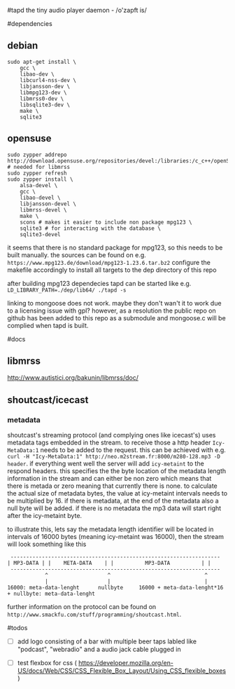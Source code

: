 #tapd
the tiny audio player daemon - /o'zapft is/

#dependencies

## debian
```
sudo apt-get install \
    gcc \
    libao-dev \
    libcurl4-nss-dev \
    libjansson-dev \
    libmpg123-dev \
    libmrss0-dev \
    libsqlite3-dev \
    make \
    sqlite3
```

## opensuse
```
sudo zypper addrepo http://download.opensuse.org/repositories/devel:/libraries:/c_c++/openSUSE_Factory/devel:libraries:c_c++.repo # needed for libmrss
sudo zypper refresh
sudo zypper install \
    alsa-devel \
    gcc \
    libao-devel \
    libjansson-devel \
    libmrss-devel \
    make \
    scons # makes it easier to include non package mpg123 \
    sqlite3 # for interacting with the database \
    sqlite3-devel
```

it seems that there is no standard package for mpg123, so this needs to be built manually.
the sources can be found on e.g. `https://www.mpg123.de/download/mpg123-1.23.6.tar.bz2`
configure the makefile accordingly to install all targets to the dep directory of this repo

after building mpg123 dependecies tapd can be started like e.g. `LD_LIBRARY_PATH=./dep/lib64/ ./tapd -s`

linking to mongoose does not work. maybe they don't wan't it to work due to a licensing issue with gpl?
however, as a resolution the public repo on github has been added to this repo as a submodule and mongoose.c will be complied when tapd is built.

#docs

## libmrss
http://www.autistici.org/bakunin/libmrss/doc/

## shoutcast/icecast
### metadata
shoutcast's streaming protocol (and complying ones like icecast's) uses metadata tags embedded in the stream.
to receive those a http header `Icy-MetaData:1` needs to be added to the request. this can be achieved with e.g. `curl -H "Icy-MetaData:1" http://neo.m2stream.fr:8000/m280-128.mp3 -D header`. if everything went well the server will add `icy-metaint` to the respond headers.
this specifies the the byte location of the metadata length information in the stream and can either be non zero which means that there is metada or zero meaning that currently there is none.
to calculate the actual size of metadata bytes, the value at icy-metaint intervals needs to be multiplied by 16.
if there is metadata, at the end of the metadata also a null byte will be added. if there is no metadata the mp3 data will start right after the icy-metaint byte.

to illustrate this, lets say the metadata length identifier will be located in intervals of 16000 bytes (meaning icy-metaint was 16000), then the stream will look something like this

```
 -------------------------------------------------------------------
| MP3-DATA | |    META-DATA    | |          MP3-DATA          | |  
 -------------------------------------------------------------------
            ^                   ^                              ^
            |                   |                              |
16000: meta-data-lenght      nullbyte     16000 + meta-data-lenght*16 + nullbyte: meta-data-lenght

```

further information on the protocol can be found on `http://www.smackfu.com/stuff/programming/shoutcast.html`.

#todos

- [ ] add logo consisting of a bar with multiple beer taps labled like "podcast", "webradio" and a audio jack cable plugged in
- [ ] test flexbox for css ( https://developer.mozilla.org/en-US/docs/Web/CSS/CSS_Flexible_Box_Layout/Using_CSS_flexible_boxes )

